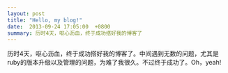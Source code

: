 ```yaml
--- 
layout: post
title: "Hello, my blog!"
date:  2013-09-24 17:05:00  +0800
summary: 历时4天，呕心沥血，终于成功搭好我的博客了
---   
```


历时4天，呕心沥血，终于成功搭好我的博客了。中间遇到无数的问题，尤其是ruby的版本升级以及管理的问题，为难了我很久。不过终于成功了。Oh，yeah!
